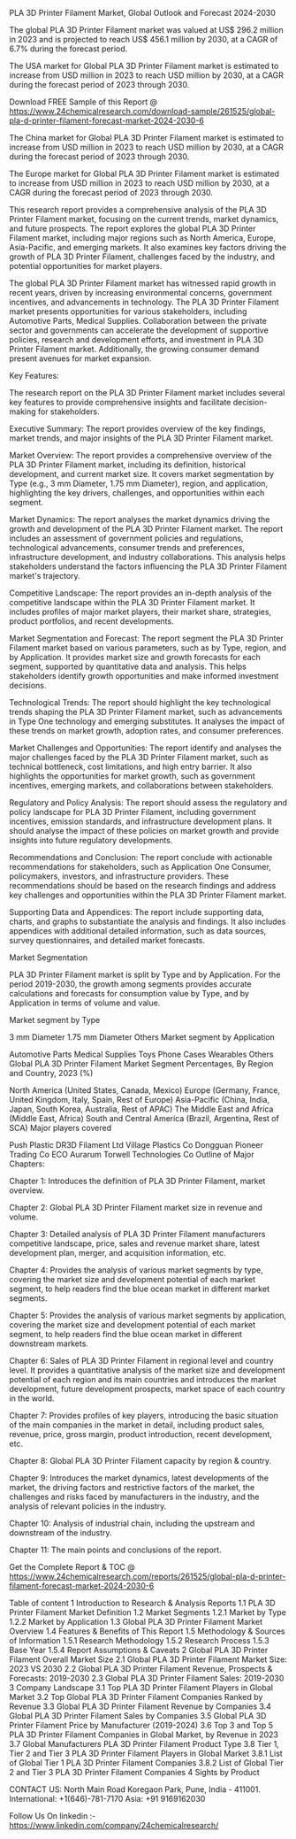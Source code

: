 PLA 3D Printer Filament Market, Global Outlook and Forecast 2024-2030

The global PLA 3D Printer Filament market was valued at US$ 296.2 million in 2023 and is projected to reach US$ 456.1 million by 2030, at a CAGR of 6.7% during the forecast period.

The USA market for Global PLA 3D Printer Filament market is estimated to increase from USD million in 2023 to reach USD million by 2030, at a CAGR during the forecast period of 2023 through 2030.

Download FREE Sample of this Report @ https://www.24chemicalresearch.com/download-sample/261525/global-pla-d-printer-filament-forecast-market-2024-2030-6

The China market for Global PLA 3D Printer Filament market is estimated to increase from USD million in 2023 to reach USD million by 2030, at a CAGR during the forecast period of 2023 through 2030.

The Europe market for Global PLA 3D Printer Filament market is estimated to increase from USD million in 2023 to reach USD million by 2030, at a CAGR during the forecast period of 2023 through 2030.



This research report provides a comprehensive analysis of the PLA 3D Printer Filament market, focusing on the current trends, market dynamics, and future prospects. The report explores the global PLA 3D Printer Filament market, including major regions such as North America, Europe, Asia-Pacific, and emerging markets. It also examines key factors driving the growth of PLA 3D Printer Filament, challenges faced by the industry, and potential opportunities for market players.

The global PLA 3D Printer Filament market has witnessed rapid growth in recent years, driven by increasing environmental concerns, government incentives, and advancements in technology. The PLA 3D Printer Filament market presents opportunities for various stakeholders, including Automotive Parts, Medical Supplies. Collaboration between the private sector and governments can accelerate the development of supportive policies, research and development efforts, and investment in PLA 3D Printer Filament market. Additionally, the growing consumer demand present avenues for market expansion.

Key Features:

The research report on the PLA 3D Printer Filament market includes several key features to provide comprehensive insights and facilitate decision-making for stakeholders.

Executive Summary: The report provides overview of the key findings, market trends, and major insights of the PLA 3D Printer Filament market.

Market Overview: The report provides a comprehensive overview of the PLA 3D Printer Filament market, including its definition, historical development, and current market size. It covers market segmentation by Type (e.g., 3 mm Diameter, 1.75 mm Diameter), region, and application, highlighting the key drivers, challenges, and opportunities within each segment.

Market Dynamics: The report analyses the market dynamics driving the growth and development of the PLA 3D Printer Filament market. The report includes an assessment of government policies and regulations, technological advancements, consumer trends and preferences, infrastructure development, and industry collaborations. This analysis helps stakeholders understand the factors influencing the PLA 3D Printer Filament market's trajectory.

Competitive Landscape: The report provides an in-depth analysis of the competitive landscape within the PLA 3D Printer Filament market. It includes profiles of major market players, their market share, strategies, product portfolios, and recent developments.

Market Segmentation and Forecast: The report segment the PLA 3D Printer Filament market based on various parameters, such as by Type, region, and by Application. It provides market size and growth forecasts for each segment, supported by quantitative data and analysis. This helps stakeholders identify growth opportunities and make informed investment decisions.

Technological Trends: The report should highlight the key technological trends shaping the PLA 3D Printer Filament market, such as advancements in Type One technology and emerging substitutes. It analyses the impact of these trends on market growth, adoption rates, and consumer preferences.

Market Challenges and Opportunities: The report identify and analyses the major challenges faced by the PLA 3D Printer Filament market, such as technical bottleneck, cost limitations, and high entry barrier. It also highlights the opportunities for market growth, such as government incentives, emerging markets, and collaborations between stakeholders.

Regulatory and Policy Analysis: The report should assess the regulatory and policy landscape for PLA 3D Printer Filament, including government incentives, emission standards, and infrastructure development plans. It should analyse the impact of these policies on market growth and provide insights into future regulatory developments.

Recommendations and Conclusion: The report conclude with actionable recommendations for stakeholders, such as Application One Consumer, policymakers, investors, and infrastructure providers. These recommendations should be based on the research findings and address key challenges and opportunities within the PLA 3D Printer Filament market.

Supporting Data and Appendices: The report include supporting data, charts, and graphs to substantiate the analysis and findings. It also includes appendices with additional detailed information, such as data sources, survey questionnaires, and detailed market forecasts.

Market Segmentation

PLA 3D Printer Filament market is split by Type and by Application. For the period 2019-2030, the growth among segments provides accurate calculations and forecasts for consumption value by Type, and by Application in terms of volume and value.

Market segment by Type

3 mm Diameter
1.75 mm Diameter
Others
Market segment by Application

Automotive Parts
Medical Supplies
Toys
Phone Cases
Wearables
Others
Global PLA 3D Printer Filament Market Segment Percentages, By Region and Country, 2023 (%)

North America (United States, Canada, Mexico)
Europe (Germany, France, United Kingdom, Italy, Spain, Rest of Europe)
Asia-Pacific (China, India, Japan, South Korea, Australia, Rest of APAC)
The Middle East and Africa (Middle East, Africa)
South and Central America (Brazil, Argentina, Rest of SCA)
Major players covered

Push Plastic
DR3D Filament Ltd
Village Plastics Co
Dongguan Pioneer Trading Co
ECO
Aurarum
Torwell Technologies Co
Outline of Major Chapters:

Chapter 1: Introduces the definition of PLA 3D Printer Filament, market overview.

Chapter 2: Global PLA 3D Printer Filament market size in revenue and volume.

Chapter 3: Detailed analysis of PLA 3D Printer Filament manufacturers competitive landscape, price, sales and revenue market share, latest development plan, merger, and acquisition information, etc.

Chapter 4: Provides the analysis of various market segments by type, covering the market size and development potential of each market segment, to help readers find the blue ocean market in different market segments.

Chapter 5: Provides the analysis of various market segments by application, covering the market size and development potential of each market segment, to help readers find the blue ocean market in different downstream markets.

Chapter 6: Sales of PLA 3D Printer Filament in regional level and country level. It provides a quantitative analysis of the market size and development potential of each region and its main countries and introduces the market development, future development prospects, market space of each country in the world.

Chapter 7: Provides profiles of key players, introducing the basic situation of the main companies in the market in detail, including product sales, revenue, price, gross margin, product introduction, recent development, etc.

Chapter 8: Global PLA 3D Printer Filament capacity by region & country.

Chapter 9: Introduces the market dynamics, latest developments of the market, the driving factors and restrictive factors of the market, the challenges and risks faced by manufacturers in the industry, and the analysis of relevant policies in the industry.

Chapter 10: Analysis of industrial chain, including the upstream and downstream of the industry.

Chapter 11: The main points and conclusions of the report.

Get the Complete Report & TOC @ https://www.24chemicalresearch.com/reports/261525/global-pla-d-printer-filament-forecast-market-2024-2030-6

Table of content
1 Introduction to Research & Analysis Reports
1.1 PLA 3D Printer Filament Market Definition
1.2 Market Segments
1.2.1 Market by Type
1.2.2 Market by Application
1.3 Global PLA 3D Printer Filament Market Overview
1.4 Features & Benefits of This Report
1.5 Methodology & Sources of Information
1.5.1 Research Methodology
1.5.2 Research Process
1.5.3 Base Year
1.5.4 Report Assumptions & Caveats
2 Global PLA 3D Printer Filament Overall Market Size
2.1 Global PLA 3D Printer Filament Market Size: 2023 VS 2030
2.2 Global PLA 3D Printer Filament Revenue, Prospects & Forecasts: 2019-2030
2.3 Global PLA 3D Printer Filament Sales: 2019-2030
3 Company Landscape
3.1 Top PLA 3D Printer Filament Players in Global Market
3.2 Top Global PLA 3D Printer Filament Companies Ranked by Revenue
3.3 Global PLA 3D Printer Filament Revenue by Companies
3.4 Global PLA 3D Printer Filament Sales by Companies
3.5 Global PLA 3D Printer Filament Price by Manufacturer (2019-2024)
3.6 Top 3 and Top 5 PLA 3D Printer Filament Companies in Global Market, by Revenue in 2023
3.7 Global Manufacturers PLA 3D Printer Filament Product Type
3.8 Tier 1, Tier 2 and Tier 3 PLA 3D Printer Filament Players in Global Market
3.8.1 List of Global Tier 1 PLA 3D Printer Filament Companies
3.8.2 List of Global Tier 2 and Tier 3 PLA 3D Printer Filament Companies
4 Sights by Product

CONTACT US:
North Main Road Koregaon Park, Pune, India - 411001.
International: +1(646)-781-7170
Asia: +91 9169162030

Follow Us On linkedin :- https://www.linkedin.com/company/24chemicalresearch/
